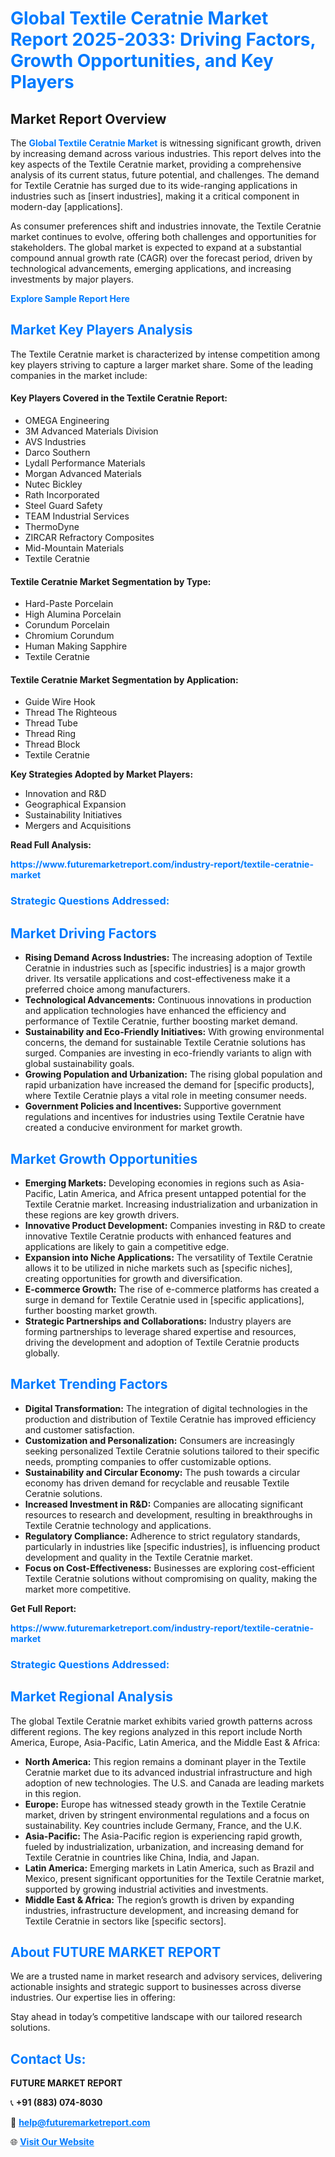 <h1 style="color: #007BFF;">Global Textile Ceratnie Market Report 2025-2033: Driving Factors, Growth Opportunities, and Key Players</h1>

<section id="overview">
<h2>Market Report Overview</h2>
<p>The <a href="https://www.futuremarketreport.com/industry-report/textile-ceratnie-market" style="color: #007BFF; text-decoration: none;"><strong>Global Textile Ceratnie Market</strong></a> is witnessing significant growth, driven by increasing demand across various industries. This report delves into the key aspects of the Textile Ceratnie market, providing a comprehensive analysis of its current status, future potential, and challenges. The demand for Textile Ceratnie has surged due to its wide-ranging applications in industries such as [insert industries], making it a critical component in modern-day [applications].</p>
<p>As consumer preferences shift and industries innovate, the Textile Ceratnie market continues to evolve, offering both challenges and opportunities for stakeholders. The global market is expected to expand at a substantial compound annual growth rate (CAGR) over the forecast period, driven by technological advancements, emerging applications, and increasing investments by major players.</p>
</section>

<section id="overview">
<p><a href="https://www.futuremarketreport.com/request-sample/reportId=107269" style="color: #007BFF; text-decoration: none;"><strong>Explore Sample Report Here</strong></a></p>
</section>

<section id="key-players">
<h2 style="color: #007BFF;">Market Key Players Analysis</h2>
<p>The Textile Ceratnie market is characterized by intense competition among key players striving to capture a larger market share. Some of the leading companies in the market include:</p>
<h4>Key Players Covered in the Textile Ceratnie Report:</h4>
<ul><li>OMEGA Engineering</li><li>3M Advanced Materials Division</li><li>AVS Industries</li><li>Darco Southern</li><li>Lydall Performance Materials</li><li>Morgan Advanced Materials</li><li>Nutec Bickley</li><li>Rath Incorporated</li><li>Steel Guard Safety</li><li>TEAM Industrial Services</li><li>ThermoDyne</li><li>ZIRCAR Refractory Composites</li><li>Mid-Mountain Materials</li><li>Textile Ceratnie</li></ul>
<h4>Textile Ceratnie Market Segmentation by Type:</h4>
<ul><li>Hard-Paste Porcelain</li><li>High Alumina Porcelain</li><li>Corundum Porcelain</li><li>Chromium Corundum</li><li>Human Making Sapphire</li><li>Textile Ceratnie</li></ul>

<h4>Textile Ceratnie Market Segmentation by Application:</h4>
<ul><li>Guide Wire Hook</li><li>Thread The Righteous</li><li>Thread Tube</li><li>Thread Ring</li><li>Thread Block</li><li>Textile Ceratnie</li></ul>
<p><strong>Key Strategies Adopted by Market Players:</strong></p>
<ul>
<li>Innovation and R&D</li>
<li>Geographical Expansion</li>
<li>Sustainability Initiatives</li>
<li>Mergers and Acquisitions</li>
</ul>
</section>

<section>
<p><strong>Read Full Analysis: </strong></p><a href="https://www.futuremarketreport.com/industry-report/textile-ceratnie-market" style="color: #007BFF; text-decoration: none;"><strong>https://www.futuremarketreport.com/industry-report/textile-ceratnie-market</strong></a>
<h3 style="color: #007BFF;">Strategic Questions Addressed:</h3>
</section>

<section id="driving-factors">
<h2 style="color: #007BFF;">Market Driving Factors</h2>
<ul>
<li><strong>Rising Demand Across Industries:</strong> The increasing adoption of Textile Ceratnie in industries such as [specific industries] is a major growth driver. Its versatile applications and cost-effectiveness make it a preferred choice among manufacturers.</li>
<li><strong>Technological Advancements:</strong> Continuous innovations in production and application technologies have enhanced the efficiency and performance of Textile Ceratnie, further boosting market demand.</li>
<li><strong>Sustainability and Eco-Friendly Initiatives:</strong> With growing environmental concerns, the demand for sustainable Textile Ceratnie solutions has surged. Companies are investing in eco-friendly variants to align with global sustainability goals.</li>
<li><strong>Growing Population and Urbanization:</strong> The rising global population and rapid urbanization have increased the demand for [specific products], where Textile Ceratnie plays a vital role in meeting consumer needs.</li>
<li><strong>Government Policies and Incentives:</strong> Supportive government regulations and incentives for industries using Textile Ceratnie have created a conducive environment for market growth.</li>
</ul>
</section>

<section id="growth-opportunities">
<h2 style="color: #007BFF;">Market Growth Opportunities</h2>
<ul>
<li><strong>Emerging Markets:</strong> Developing economies in regions such as Asia-Pacific, Latin America, and Africa present untapped potential for the Textile Ceratnie market. Increasing industrialization and urbanization in these regions are key growth drivers.</li>
<li><strong>Innovative Product Development:</strong> Companies investing in R&D to create innovative Textile Ceratnie products with enhanced features and applications are likely to gain a competitive edge.</li>
<li><strong>Expansion into Niche Applications:</strong> The versatility of Textile Ceratnie allows it to be utilized in niche markets such as [specific niches], creating opportunities for growth and diversification.</li>
<li><strong>E-commerce Growth:</strong> The rise of e-commerce platforms has created a surge in demand for Textile Ceratnie used in [specific applications], further boosting market growth.</li>
<li><strong>Strategic Partnerships and Collaborations:</strong> Industry players are forming partnerships to leverage shared expertise and resources, driving the development and adoption of Textile Ceratnie products globally.</li>
</ul>
</section>

<section id="trending-factors">
<h2 style="color: #007BFF;">Market Trending Factors</h2>
<ul>
<li><strong>Digital Transformation:</strong> The integration of digital technologies in the production and distribution of Textile Ceratnie has improved efficiency and customer satisfaction.</li>
<li><strong>Customization and Personalization:</strong> Consumers are increasingly seeking personalized Textile Ceratnie solutions tailored to their specific needs, prompting companies to offer customizable options.</li>
<li><strong>Sustainability and Circular Economy:</strong> The push towards a circular economy has driven demand for recyclable and reusable Textile Ceratnie solutions.</li>
<li><strong>Increased Investment in R&D:</strong> Companies are allocating significant resources to research and development, resulting in breakthroughs in Textile Ceratnie technology and applications.</li>
<li><strong>Regulatory Compliance:</strong> Adherence to strict regulatory standards, particularly in industries like [specific industries], is influencing product development and quality in the Textile Ceratnie market.</li>
<li><strong>Focus on Cost-Effectiveness:</strong> Businesses are exploring cost-efficient Textile Ceratnie solutions without compromising on quality, making the market more competitive.</li>
</ul>
</section>

<section>
<p><strong>Get Full Report: </strong></p><a href="https://www.futuremarketreport.com/industry-report/textile-ceratnie-market" style="color: #007BFF; text-decoration: none;"><strong>https://www.futuremarketreport.com/industry-report/textile-ceratnie-market</strong></a>
<h3 style="color: #007BFF;">Strategic Questions Addressed:</h3>
</section>


<section id="regional-analysis">
<h2 style="color: #007BFF;">Market Regional Analysis</h2>
<p>The global Textile Ceratnie market exhibits varied growth patterns across different regions. The key regions analyzed in this report include North America, Europe, Asia-Pacific, Latin America, and the Middle East & Africa:</p>
<ul>
<li><strong>North America:</strong> This region remains a dominant player in the Textile Ceratnie market due to its advanced industrial infrastructure and high adoption of new technologies. The U.S. and Canada are leading markets in this region.</li>
<li><strong>Europe:</strong> Europe has witnessed steady growth in the Textile Ceratnie market, driven by stringent environmental regulations and a focus on sustainability. Key countries include Germany, France, and the U.K.</li>
<li><strong>Asia-Pacific:</strong> The Asia-Pacific region is experiencing rapid growth, fueled by industrialization, urbanization, and increasing demand for Textile Ceratnie in countries like China, India, and Japan.</li>
<li><strong>Latin America:</strong> Emerging markets in Latin America, such as Brazil and Mexico, present significant opportunities for the Textile Ceratnie market, supported by growing industrial activities and investments.</li>
<li><strong>Middle East & Africa:</strong> The region’s growth is driven by expanding industries, infrastructure development, and increasing demand for Textile Ceratnie in sectors like [specific sectors].</li>
</ul>
</section>

<footer>
<h2 style="color: #007BFF;">About FUTURE MARKET REPORT</h2>
<p>We are a trusted name in market research and advisory services, delivering actionable insights and strategic support to businesses across diverse industries. Our expertise lies in offering:</p>

<p>Stay ahead in today’s competitive landscape with our tailored research solutions.</p>

<h2 style="color: #007BFF;">Contact Us:</h2>
<p><strong>FUTURE MARKET REPORT</strong></p>
<p>📞 <strong>+91 (883) 074-8030</strong></p>
<p>📧 <strong><a href="mailto:help@futuremarketreport.com" style="color: #007BFF;">help@futuremarketreport.com</a></strong></p>
<p>🌐 <strong><a href="https://www.futuremarketreport.com/" style="color: #007BFF;">Visit Our Website</a></strong></p>
</footer>